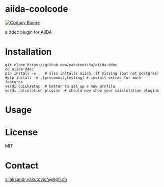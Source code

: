 # aiida-coolcode

[![Codacy Badge](https://api.codacy.com/project/badge/Grade/533648065ba3485d9a78a8d7e9353d9a)](https://app.codacy.com/app/kjappelbaum/aiida-ddec?utm_source=github.com&utm_medium=referral&utm_content=kjappelbaum/aiida-ddec&utm_campaign=Badge_Grade_Dashboard)

a ddec plugin for AiiDA

# Installation

```shell
git clone https://github.com/yakutovicha/aiida-ddec
cd aiida-ddec
pip install -e .  # also installs aiida, if missing (but not postgres)
#pip install -e .[precommit,testing] # install extras for more features
verdi quicksetup  # better to set up a new profile
verdi calculation plugins  # should now show your calclulation plugins
```

# Usage



# License

MIT

# Contact

aliaksandr.yakutovich@epfl.ch
